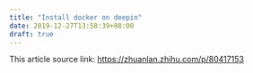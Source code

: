```yaml
---
title: "Install docker on deepin"
date: 2019-12-27T13:58:39+08:00
draft: true
---
```


This article source link: https://zhuanlan.zhihu.com/p/80417153
